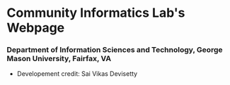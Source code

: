 # Community Informatics Lab's Webpage

### Department of Information Sciences and Technology, George Mason University, Fairfax, VA

* Developement credit: Sai Vikas Devisetty
